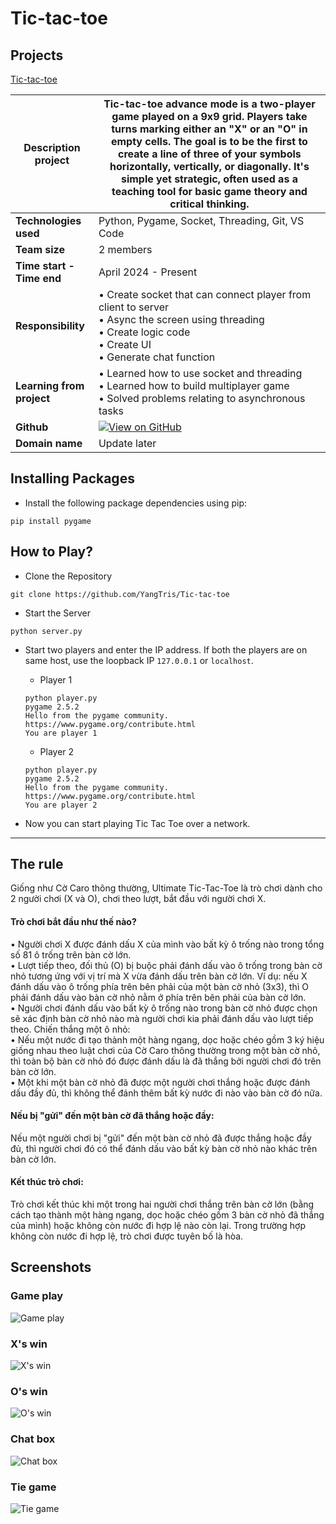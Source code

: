 # Tic-tac-toe
 
## Projects
[Tic-tac-toe](https://github.com/YangTris/Tic-tac-toe) 

|**Description project**|  Tic-tac-toe advance mode is a two-player game played on a 9x9 grid. Players take turns marking either an "X" or an "O" in empty cells. The goal is to be the first to create a line of three of your symbols horizontally, vertically, or diagonally. It's simple yet strategic, often used as a teaching tool for basic game theory and critical thinking. |
|---------------------|----------------|
| **Technologies used** | Python, Pygame, Socket, Threading, Git, VS Code |
| **Team size**         |  2 members |
| **Time start - Time end**         |  April 2024 - Present |
| **Responsibility**      | • Create socket that can connect player from client to server  <br> • Async the screen using threading <br> • Create logic code <br> • Create UI <br> • Generate chat function |
| **Learning from project** | • Learned how to use socket and threading  <br> • Learned how to build multiplayer game <br> • Solved problems relating to asynchronous tasks |
| **Github**              |        [![View on GitHub](https://img.shields.io/badge/GitHub-View_on_GitHub-blue?logo=GitHub)](https://github.com/YangTris/Tic-tac-toe)        |
| **Domain name**              |        Update later        |


## Installing Packages
- Install the following package dependencies using pip:
```
pip install pygame
```

## How to Play?
- Clone the Repository
```
git clone https://github.com/YangTris/Tic-tac-toe
```

- Start the Server
```
python server.py
```

- Start two players and enter the IP address. If both the players are on same host, use the loopback IP `127.0.0.1` or `localhost`.
    - Player 1
    ```
    python player.py
    pygame 2.5.2
    Hello from the pygame community. https://www.pygame.org/contribute.html
    You are player 1
    ```

    - Player 2
    ```
    python player.py
    pygame 2.5.2
    Hello from the pygame community. https://www.pygame.org/contribute.html
    You are player 2
    ```
- Now you can start playing Tic Tac Toe over a network.

---

## The rule
Giống như Cờ Caro thông thường, Ultimate Tic-Tac-Toe là trò chơi dành cho 2 người chơi
(X và O), chơi theo lượt, bắt đầu với người chơi X. <br>
#### Trò chơi bắt đầu như thế nào? <br>
• Người chơi X được đánh dấu X của mình vào bất kỳ ô trống nào trong tổng số 81 ô trống
trên bàn cờ lớn. <br>
• Lượt tiếp theo, đối thủ (O) bị buộc phải đánh dấu vào ô trống trong bàn cờ nhỏ tương ứng
với vị trí mà X vừa đánh dấu trên bàn cờ lớn. Ví dụ: nếu X đánh dấu vào ô trống phía
trên bên phải của một bàn cờ nhỏ (3x3), thì O phải đánh dấu vào bàn cờ nhỏ nằm ở phía
trên bên phải của bàn cờ lớn. <br>
• Người chơi đánh dấu vào bất kỳ ô trống nào trong bàn cờ nhỏ được chọn sẽ xác định bàn
cờ nhỏ nào mà người chơi kia phải đánh dấu vào lượt tiếp theo.
Chiến thắng một ô nhỏ: <br>
• Nếu một nước đi tạo thành một hàng ngang, dọc hoặc chéo gồm 3 ký hiệu giống nhau theo
luật chơi của Cờ Caro thông thường trong một bàn cờ nhỏ, thì toàn bộ bàn cờ nhỏ đó được
đánh dấu là đã thắng bởi người chơi đó trên bàn cờ lớn. <br>
• Một khi một bàn cờ nhỏ đã được một người chơi thắng hoặc được đánh dấu đầy đủ, thì
không thể đánh thêm bất kỳ nước đi nào vào bàn cờ đó nữa. <br>
#### Nếu bị "gửi" đến một bàn cờ đã thắng hoặc đầy: <br>
Nếu một người chơi bị "gửi" đến một bàn cờ nhỏ đã được thắng hoặc đầy đủ, thì người chơi đó
có thể đánh dấu vào bất kỳ bàn cờ nhỏ nào khác trên bàn cờ lớn. <br>
#### Kết thúc trò chơi: <br>
Trò chơi kết thúc khi một trong hai người chơi thắng trên bàn cờ lớn (bằng cách tạo thành một
hàng ngang, dọc hoặc chéo gồm 3 bàn cờ nhỏ đã thắng của mình) hoặc không còn nước đi hợp
lệ nào còn lại. Trong trường hợp không còn nước đi hợp lệ, trò chơi được tuyên bố là hòa. <br>

## Screenshots
### Game play
![Game play](images/gameplay.png)

### X's win
![X's win](images/player1.png)

### O's win
![O's win](images/player2.png)

### Chat box
![Chat box](images/chatbox.png)

### Tie game
![Tie game](images/tiegame.jpg)

